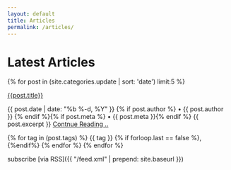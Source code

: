 ```yaml
---
layout: default
title: Articles
permalink: /articles/ 
---
```

<h1 class="post-title">Latest Articles</h1>

{% for post in (site.categories.update | sort: 'date') limit:5 %}

<a class="inline post-link" href="{{post.url}}" >{{post.title}}</a>
 
{{ post.date | date: "%b %-d, %Y" }} {% if post.author %} • {{ post.author }} {% endif %}{% if post.meta %} • {{ post.meta }}{% endif %}
{{ post.excerpt }} <a class="btn btn-success" href="{{post.url}}" >Contnue Reading .. </a>

<i class="fa fa-tags"></i> 
{% for tag in (post.tags) %} {{ tag }} {% if forloop.last == false %}, {%endif%} {% endfor %}
{% endfor %}

subscribe [via RSS]({{ "/feed.xml" | prepend: site.baseurl }})
